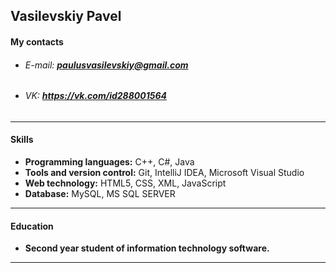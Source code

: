 ## Vasilevskiy Pavel

#### My contacts
* ###### E-mail: **paulusvasilevskiy@gmail.com**
* ###### VK: **https://vk.com/id288001564**
---
#### Skills
* **Programming languages:** С++, C#, Java
* **Tools and version control:** Git, IntelliJ IDEA, Microsoft Visual Studio
* **Web technology:** HTML5, CSS, XML, JavaScript
* **Database:** MySQL, MS SQL SERVER
---
#### Education
* **Second year student of information technology software.**
---

